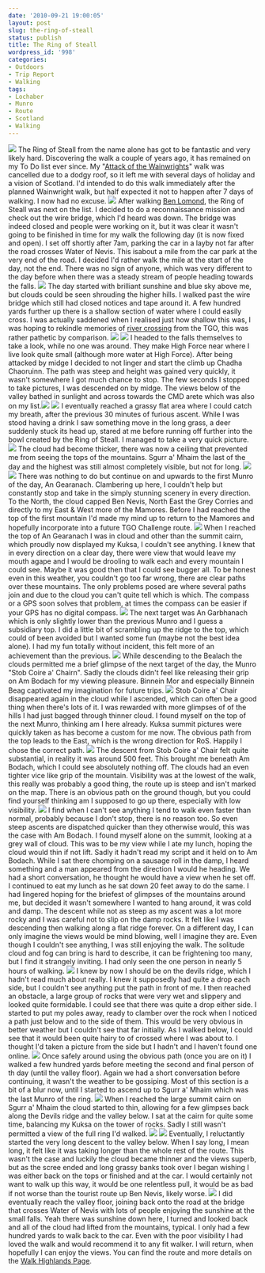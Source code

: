 ```yaml
---
date: '2010-09-21 19:00:05'
layout: post
slug: the-ring-of-steall
status: publish
title: The Ring of Steall
wordpress_id: '998'
categories:
- Outdoors
- Trip Report
- Walking
tags:
- Lochaber
- Munro
- Route
- Scotland
- Walking
---
```


[![](http://www.stevenhorner.com/wp-content/uploads/2010/09/Munro-Week-August-2010-225.jpg)](http://www.stevenhorner.com/wp-content/uploads/2010/09/Munro-Week-August-2010-225.jpg) The Ring of Steall from the name alone has got to be fantastic and very likely hard. Discovering the walk a couple of years ago, it has remained on my To Do list ever since. My "[Attack of the Wainwrights](http://www.stevenhorner.com/?p=935)" walk was cancelled due to a dodgy roof, so it left me with several days of holiday and a vision of Scotland. I'd intended to do this walk immediately after the planned Wainwright walk, but half expected it not to happen after 7 days of walking. I now had no excuse. [![](http://lh5.ggpht.com/_mwiBNuCX3e4/THGKULbfYSI/AAAAAAAAT80/6NyD1KNo4UU/s400/Munro%20Week%20August%202010%20183.JPG)](http://picasaweb.google.com/lh/photo/Jly_QDPloBv4BRauVNTjfQ?feat=embedwebsite) After walking [Ben Lomond](http://www.stevenhorner.com/?p=948), the Ring of Steall was next on the list. I decided to do a reconnaissance mission and check out the wire bridge, which I'd heard was down. The bridge was indeed closed and people were working on it, but it was clear it wasn't going to be finished in time for my walk the following day (it is now fixed and open). I set off shortly after 7am, parking the car in a layby not far after the road crosses Water of Nevis. This isabout a mile from the car park at the very end of the road. I decided I'd rather walk the mile at the start of the day, not the end. There was no sign of anyone, which was very different to the day before when there was a steady stream of people heading towards the falls. [![](http://lh5.ggpht.com/_mwiBNuCX3e4/THEP04dE25I/AAAAAAAATQI/L_2Qn69MaIo/s400/Munro%20Week%20August%202010%20195.JPG)](http://picasaweb.google.com/lh/photo/uivN1Pf-39FiP-ds13W--g?feat=embedwebsite) The day started with brilliant sunshine and blue sky above me, but clouds could be seen shrouding the higher hills. I walked past the wire bridge which still had closed notices and tape around it. A few hundred yards further up there is a shallow section of water where I could easily cross. I was actually saddened when I realised just how shallow this was, I was hoping to rekindle memories of [river crossing](http://www.youtube.com/watch?v=KjAiLqr6F7E) from the TGO, this was rather pathetic by comparison. [![](http://lh5.ggpht.com/_mwiBNuCX3e4/THESogVhTfI/AAAAAAAATRA/34i5NDLjTeM/s400/Munro%20Week%20August%202010%20201.JPG)](http://picasaweb.google.com/lh/photo/qnRVSNUva0MUe5U-YYHwLQ?feat=embedwebsite) [![](http://lh6.ggpht.com/_mwiBNuCX3e4/THEWGg5mKBI/AAAAAAAATSQ/bvS4TItdM-0/s400/Munro%20Week%20August%202010%20208.JPG)](http://picasaweb.google.com/lh/photo/_i8SbLUrviyHJUjqUqdygw?feat=embedwebsite) I headed to the falls themselves to take a look, while no one was around. They make High Force near where I live look quite small (although more water at High Force). After being attacked by midge I decided to not linger and start the climb up Chadha Chaoruinn. The path was steep and height was gained very quickly, it wasn't somewhere I got much chance to stop. The few seconds I stopped to take pictures, I was descended on by midge. The views below of the valley bathed in sunlight and across towards the CMD arete which was also on my list.[![](http://lh3.ggpht.com/_mwiBNuCX3e4/THEWmfq0j_I/AAAAAAAATSc/btW0bPc35ZQ/s400/Munro%20Week%20August%202010%20209.JPG)](http://picasaweb.google.com/lh/photo/PLizKIFR32TdHS-4Sfb6OA?feat=embedwebsite) [![](http://lh6.ggpht.com/_mwiBNuCX3e4/THEYLpYeYvI/AAAAAAAATTA/uGYqQulYAck/s400/Munro%20Week%20August%202010%20213.JPG)](http://picasaweb.google.com/lh/photo/3iqjp0ws30fB4SdOHXKJsQ?feat=embedwebsite) I eventually reached a grassy flat area where I could catch my breath, after the previous 30 minutes of furious ascent. While I was stood having a drink I saw something move in the long grass, a deer suddenly stuck its head up, stared at me before running off further into the bowl created by the Ring of Steall. I managed to take a very quick picture. [![](http://lh6.ggpht.com/_mwiBNuCX3e4/THEYvZMTJVI/AAAAAAAATTM/DcPnsE8kGn8/s400/Munro%20Week%20August%202010%20214.JPG)](http://picasaweb.google.com/lh/photo/qorEiMUb97fvLxDX-d6ZTg?feat=embedwebsite) The cloud had become thicker, there was now a ceiling that prevented me from seeing the tops of the mountains. Sgurr a' Mhaim the last of the day and the highest was still almost completely visible, but not for long. [![](http://lh5.ggpht.com/_mwiBNuCX3e4/THEgnbLSrAI/AAAAAAAATVc/jbiMBj63X9U/s400/Munro%20Week%20August%202010%20227.JPG)](http://picasaweb.google.com/lh/photo/FVKjMZDX1kt4OSM-NwfAHQ?feat=embedwebsite) [![](http://lh6.ggpht.com/_mwiBNuCX3e4/THEhlWdbPiI/AAAAAAAATV0/zvV_xnmZrGc/s400/Munro%20Week%20August%202010%20229.JPG)](http://picasaweb.google.com/lh/photo/n0UiNgoh7r22N_qAC6Oyug?feat=embedwebsite) There was nothing to do but continue on and upwards to the first Munro of the day, An Gearanach. Clambering up here, I couldn't help but constantly stop and take in the simply stunning scenery in every direction. To the North, the cloud capped Ben Nevis, North East the Grey Corries and directly to my East & West more of the Mamores. Before I had reached the top of the first mountain I'd made my mind up to return to the Mamores and hopefully incorporate into a future TGO Challenge route. [![](http://lh5.ggpht.com/_mwiBNuCX3e4/THEmLFx3BSI/AAAAAAAATXU/89tmPVaXSeE/s400/Munro%20Week%20August%202010%20237.JPG)](http://picasaweb.google.com/lh/photo/f4ibsJXE8jjC2AWUZoL3ww?feat=embedwebsite) When I reached the top of An Gearanach I was in cloud and other than the summit cairn, which proudly now displayed my Kuksa, I couldn't see anything. I knew that in every direction on a clear day, there were view that would leave my mouth agape and I would be drooling to walk each and every mountain I could see. Maybe it was good then that I could see bugger all. To be honest even in this weather, you couldn't go too far wrong, there are clear paths over these mountains. The only problems posed are where several paths join and due to the cloud you can't quite tell which is which. The compass or a GPS soon solves that problem, at times the compass can be easier if your GPS has no digital compass. [![](http://lh5.ggpht.com/_mwiBNuCX3e4/THEqJKALnQI/AAAAAAAATYo/7jV3hWvV2j4/s400/Munro%20Week%20August%202010%20244.JPG)](http://picasaweb.google.com/lh/photo/6wzop2uo7YfJLN2wl7wfgQ?feat=embedwebsite) The next target was An Garbhanach which is only slightly lower than the previous Munro and I guess a subsidiary top. I did a little bit of scrambling up the ridge to the top, which could of been avoided but I wanted some fun (maybe not the best idea alone). I had my fun totally without incident, this felt more of an achievement than the previous. [![](http://lh3.ggpht.com/_mwiBNuCX3e4/THEt1yx6qLI/AAAAAAAATZo/sFFT1U-OWQk/s400/Munro%20Week%20August%202010%20248.JPG)](http://picasaweb.google.com/lh/photo/z8Kb9cqMAc3_fpKRrZJfzA?feat=embedwebsite) While descending to the Bealach the clouds permitted me a brief glimpse of the next target of the day, the Munro "Stob Coire a' Chairn". Sadly the clouds didn't feel like releasing their grip on Am Bodach for my viewing pleasure. Binnein Mor and especially Binnein Beag captivated my imagination for future trips. [![](http://lh6.ggpht.com/_mwiBNuCX3e4/THE0q0BV5XI/AAAAAAAATcM/2JPHHrjwbsA/s400/Munro%20Week%20August%202010%20263.JPG)](http://picasaweb.google.com/lh/photo/dXNlHqngLlE62YpdKq7ZDQ?feat=embedwebsite) Stob Coire a' Chair disappeared again in the cloud while I ascended, which can often be a good thing when there's lots of it. I was rewarded with more glimpses of of the hills I had just bagged through thinner cloud. I found myself on the top of the next Munro, thinking am I here already. Kuksa summit pictures were quickly taken as has become a custom for me now. The obvious path from the top leads to the East, which is the wrong direction for RoS. Happily I chose the correct path. [![](http://lh3.ggpht.com/_mwiBNuCX3e4/THE1Dcss6uI/AAAAAAAATcU/2kKU80Ptmbk/s400/Munro%20Week%20August%202010%20264.JPG)](http://picasaweb.google.com/lh/photo/8hyjmM7HxZOxxnorm8Omng?feat=embedwebsite) The descent from Stob Coire a' Chair felt quite substantial, in reality it was around 500 feet. This brought me beneath Am Bodach, which I could see absolutely nothing off. The clouds had an even tighter vice like grip of the mountain. Visibility was at the lowest of the walk, this really was probably a good thing, the route up is steep and isn't marked on the map. There is an obvious path on the ground though, but you could find yourself thinking am I supposed to go up there, especially with low visibility. [![](http://lh5.ggpht.com/_mwiBNuCX3e4/THE32zmQxpI/AAAAAAAATds/6O4bcapVVyk/s400/Munro%20Week%20August%202010%20272.JPG)](http://picasaweb.google.com/lh/photo/fJijVyZtRUp1xBrdcw3pPQ?feat=embedwebsite) I find when I can't see anything I tend to walk even faster than normal, probably because I don't stop, there is no reason too. So even steep ascents are dispatched quicker than they otherwise would, this was the case with Am Bodach. I found myself alone on the summit, looking at a grey wall of cloud. This was to be my view while I ate my lunch, hoping the cloud would thin if not lift. Sadly it hadn't read my script and it held on to Am Bodach. While I sat there chomping on a sausage roll in the damp, I heard something and a man appeared from the direction I would he heading. We had a short conversation, he thought he would have a view when he set off. I continued to eat my lunch as he sat down 20 feet away to do the same. I had lingered hoping for the briefest of glimpses of the mountains around me, but decided it wasn't somewhere I wanted to hang around, it was cold and damp. The descent while not as steep as my ascent was a lot more rocky and I was careful not to slip on the damp rocks. It felt like I was descending then walking along a flat ridge forever. On a different day, I can only imagine the views would be mind blowing, well I imagine they are. Even though I couldn't see anything, I was still enjoying the walk. The solitude cloud and fog can bring is hard to describe, it can be frightening too many, but I find it strangely inviting. I had only seen the one person in nearly 5 hours of walking. [![](http://lh4.ggpht.com/_mwiBNuCX3e4/THE5Jb8x1SI/AAAAAAAATeQ/BoDy9_DS1ss/s400/Munro%20Week%20August%202010%20275.JPG)](http://picasaweb.google.com/lh/photo/rqgOhkUJefd6ByBwU-GDGQ?feat=embedwebsite) I knew by now I should be on the devils ridge, which I hadn't read much about really. I knew it supposedly had quite a drop each side, but I couldn't see anything put the path in front of me. I then reached an obstacle, a large group of rocks that were very wet and slippery and looked quite formidable. I could see that there was quite a drop either side. I started to put my poles away, ready to clamber over the rock when I noticed a path just below and to the side of them. This would be very obvious in better weather but I couldn't see that far initially. As I walked below, I could see that it would been quite hairy to of crossed where I was about to. I thought I'd taken a picture from the side but I hadn't and I haven't found one online. [![](http://lh5.ggpht.com/_mwiBNuCX3e4/THE5nZ9iPII/AAAAAAAATeY/R3Pi7hjgh1Y/s400/Munro%20Week%20August%202010%20276.JPG)](http://picasaweb.google.com/lh/photo/3VXlD4Q4MpTcOOjUciwJow?feat=embedwebsite) Once safely around using the obvious path (once you are on it) I walked a few hundred yards before meeting the second and final person of th day (until the valley floor). Again we had a short conversation before continuing, it wasn't the weather to be gossiping. Most of this section is a bit of a blur now, until I started to ascend up to Sgurr a' Mhaim which was the last Munro of the ring. [![](http://lh4.ggpht.com/_mwiBNuCX3e4/THE6ecB1LhI/AAAAAAAATew/IqROCZKYZnw/s400/Munro%20Week%20August%202010%20278.JPG)](http://picasaweb.google.com/lh/photo/etyG5vra8xJ0UeuNeZNgGA?feat=embedwebsite) When I reached the large summit cairn on Sgurr a' Mhaim the cloud started to thin, allowing for a few glimpses back along the Devils ridge and the valley below. I sat at the cairn for quite some time, balancing my Kuksa on the tower of rocks. Sadly I still wasn't permitted a view of the full ring I'd walked. [![](http://lh4.ggpht.com/_mwiBNuCX3e4/THE9F9SfsrI/AAAAAAAATf0/-YUJIKv4MrA/s400/Munro%20Week%20August%202010%20284.JPG)](http://picasaweb.google.com/lh/photo/UvAnZBZ4887jwNa_va3aWQ?feat=embedwebsite) [![](http://lh3.ggpht.com/_mwiBNuCX3e4/THFFcRLcVRI/AAAAAAAATjM/5FrSnkg7Rmg/s400/Munro%20Week%20August%202010%20302.JPG)](http://picasaweb.google.com/lh/photo/X7Z_w-8edXPOwBHPIYLGnw?feat=embedwebsite) Eventually, I reluctantly started the very long descent to the valley below. When I say long, I mean long, it felt like it was taking longer than the whole rest of the route. This wasn't the case and luckily the cloud became thinner and the views superb, but as the scree ended and long grassy banks took over I began wishing I was either back on the tops or finished and at the car. I would certainly not want to walk up this way, it would be one relentless pull, it would be as bad if not worse than the tourist route up Ben Nevis, likely worse. [![](http://lh6.ggpht.com/_mwiBNuCX3e4/THFJ9bEDbQI/AAAAAAAATkw/Lrc5KbGKqU8/s400/Munro%20Week%20August%202010%20312.JPG)](http://picasaweb.google.com/lh/photo/_Nwz1M-fNHzlCB4hU_CeMw?feat=embedwebsite) I did eventually reach the valley floor, joining back onto the road at the bridge that crosses Water of Nevis with lots of people enjoying the sunshine at the small falls. Yeah there was sunshine down here, I turned and looked back and all of the cloud had lifted from the mountains, typical. I only had a few hundred yards to walk back to the car. Even with the poor visibility I had loved the walk and would recommend it to any fit walker. I will return, when hopefully I can enjoy the views. You can find the route and more details on the [Walk Highlands Page](http://www.walkhighlands.co.uk/fortwilliam/ringofsteall.shtml). 

